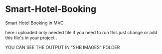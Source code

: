# Smart-Hotel-Booking
Smart Hotel Booking in MVC

here i uploaded only needed file if you need to run this just change or add this file's in your project .

YOU CAN SEE THE OUTPUT IN "SHB IMAGES" FOLDER


